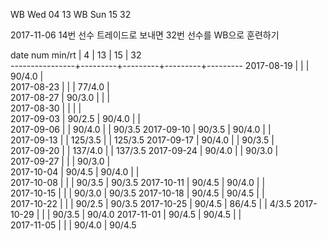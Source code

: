 WB Wed 04 13
WB Sun 15 32

2017-11-06 14번 선수 트레이드로 보내면 32번 선수를 WB으로 훈련하기

date num min/rt |    4    |    13   |    15   |    32   
----------------+---------+---------+---------+---------
2017-08-19      |         |         |  90/4.0 |        
2017-08-23      |         |         |  77/4.0 |        
2017-08-27      |  90/3.0 |         |         |        
2017-08-30      |         |         |         |        
2017-09-03      |  90/2.5 |  90/4.0 |         |        
2017-09-06      |         |  90/4.0 |         |  90/3.5
2017-09-10      |  90/3.5 |  90/4.0 |         |        
2017-09-13      |         | 125/3.5 |         | 125/3.5
2017-09-17      |  90/4.0 |         |  90/3.5 |        
2017-09-20      |         | 137/4.0 |         | 137/3.5
2017-09-24      |  90/4.0 |         |  90/3.0 |        
2017-09-27      |         |         |  90/3.0 |       
2017-10-04      |  90/4.5 |  90/4.0 |         |         
2017-10-08      |         |         |  90/3.5 |  90/3.5
2017-10-11      |  90/4.5 |  90/4.0 |         |        
2017-10-15      |         |         |  90/3.0 |  90/3.5
2017-10-18      |  90/4.5 |  90/4.5 |         |        
2017-10-22      |         |         |  90/2.5 |  90/3.5
2017-10-25      |  90/4.5 |  86/4.5 |         |   4/3.5
2017-10-29      |         |         |  90/3.5 |  90/4.0
2017-11-01      |  90/4.5 |  90/4.5 |         |       
2017-11-05      |         |         |  90/4.0 |  90/4.5
 
